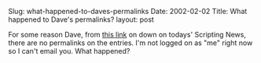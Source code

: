 Slug: what-happened-to-daves-permalinks
Date: 2002-02-02
Title: What happened to Dave's permalinks?
layout: post

For some reason Dave, from <a href="http://scriptingnews.userland.com/backissues/2002/02/01#hitABump">this link</a> on down on todays&#39; Scripting News, there are no permalinks on the entries. I&#39;m not logged on as &quot;me&quot; right now so I can&#39;t email you. What happened?
